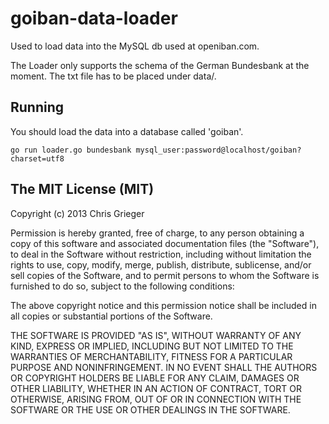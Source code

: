 goiban-data-loader
=======

Used to load data into the MySQL db used at openiban.com.

The Loader only supports the schema of the German Bundesbank at the moment. The txt file has to be placed under data/.

Running
-------

You should load the data into a database called 'goiban'.

```
go run loader.go bundesbank mysql_user:password@localhost/goiban?charset=utf8
```

The MIT License (MIT)
---------------
Copyright (c) 2013 Chris Grieger

Permission is hereby granted, free of charge, to any person obtaining a copy
of this software and associated documentation files (the "Software"), to deal
in the Software without restriction, including without limitation the rights
to use, copy, modify, merge, publish, distribute, sublicense, and/or sell
copies of the Software, and to permit persons to whom the Software is
furnished to do so, subject to the following conditions:

The above copyright notice and this permission notice shall be included in
all copies or substantial portions of the Software.

THE SOFTWARE IS PROVIDED "AS IS", WITHOUT WARRANTY OF ANY KIND, EXPRESS OR
IMPLIED, INCLUDING BUT NOT LIMITED TO THE WARRANTIES OF MERCHANTABILITY,
FITNESS FOR A PARTICULAR PURPOSE AND NONINFRINGEMENT. IN NO EVENT SHALL THE
AUTHORS OR COPYRIGHT HOLDERS BE LIABLE FOR ANY CLAIM, DAMAGES OR OTHER
LIABILITY, WHETHER IN AN ACTION OF CONTRACT, TORT OR OTHERWISE, ARISING FROM,
OUT OF OR IN CONNECTION WITH THE SOFTWARE OR THE USE OR OTHER DEALINGS IN
THE SOFTWARE.
